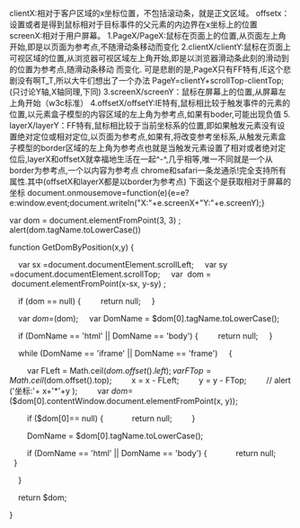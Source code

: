 clientX:相对于客户区域的x坐标位置，不包括滚动条，就是正文区域。 
offsetx：设置或者是得到鼠标相对于目标事件的父元素的内边界在x坐标上的位置
screenX:相对于用户屏幕。
1.PageX/PageX:鼠标在页面上的位置,从页面左上角开始,即是以页面为参考点,不随滑动条移动而变化
2.clientX/clientY:鼠标在页面上可视区域的位置,从浏览器可视区域左上角开始,即是以浏览器滑动条此刻的滑动到的位置为参考点,随滑动条移动 而变化.
可是悲剧的是,PageX只有FF特有,IE这个悲剧没有啊T_T,所以大牛们想出了一个办法
PageY=clientY+scrollTop-clientTop;(只讨论Y轴,X轴同理,下同)
3.screenX/screenY：鼠标在屏幕上的位置,从屏幕左上角开始（w3c标准）
4.offsetX/offsetY:IE特有,鼠标相比较于触发事件的元素的位置,以元素盒子模型的内容区域的左上角为参考点,如果有boder,可能出现负值
5.
layerX/layerY：FF特有,鼠标相比较于当前坐标系的位置,即如果触发元素没有设置绝对定位或相对定位,以页面为参考点,如果有,将改变参考坐标系,从触发元素盒子模型的border区域的左上角为参考点也就是当触发元素设置了相对或者绝对定位后,layerX和offsetX就幸福地生活在一起^-^,几乎相等,唯一不同就是一个从border为参考点,一个以内容为参考点
chrome和safari一条龙通杀!完全支持所有属性.其中(offsetX和layerX都是以border为参考点)
下面这个是获取相对于屏幕的坐标
document.onmousemove=function(e){e=e? e:window.event;document.writeln("X:"+e.screenX+"Y:"+e.screenY);}

var  dom =  document.elementFromPoint(3, 3) ;
alert(dom.tagName.toLowerCase())

function GetDomByPosition(x,y) {

    var sx =document.documentElement.scrollLeft;
    var sy =document.documentElement.scrollTop;
    var  dom =  document.elementFromPoint(x-sx, y-sy) ;

    if (dom == null) {
        return null;
    }

    var $dom =$(dom);
    var DomName = $dom[0].tagName.toLowerCase();

    if (DomName == 'html' || DomName == 'body') {
        return null;
    }

    while (DomName == 'iframe' || DomName == 'frame')
    {

        var FLeft = Math.ceil($dom.offset().left);
        var FTop  = Math.ceil($dom.offset().top);
        x = x - FLeft;
        y = y - FTop;
        // alert ('坐标:'+ x+'*'+y );
        var $dom=$($dom[0].contentWindow.document.elementFromPoint(x, y));

        if ($dom[0]== null) {
            return null;
        }

        DomName = $dom[0].tagName.toLowerCase();

        if (DomName == 'html' || DomName == 'body') {
            return null;
        }

    }

    return $dom;

}
